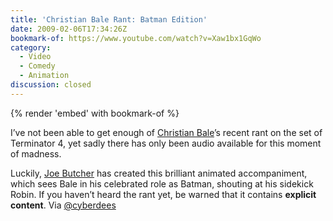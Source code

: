 ```yaml
---
title: 'Christian Bale Rant: Batman Edition'
date: 2009-02-06T17:34:26Z
bookmark-of: https://www.youtube.com/watch?v=Xaw1bx1GqWo
category:
  - Video
  - Comedy
  - Animation
discussion: closed
---
```

{% render 'embed' with bookmark-of %}

I’ve not been able to get enough of [Christian Bale][1]’s recent rant on the set of Terminator 4, yet sadly there has only been audio available for this moment of madness.

Luckily, [Joe Butcher][2] has created this brilliant animated accompaniment, which sees Bale in his celebrated role as Batman, shouting at his sidekick Robin. If you haven’t heard the rant yet, be warned that it contains **explicit content**. Via [@cyberdees][3]

[1]: https://www.imdb.com/name/nm0000288/
[2]: http://www.purplegerbil.com/
[3]: https://twitter.com/cyberdees/status/1186703704
